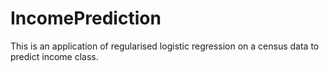 # IncomePrediction
This is an application of regularised logistic regression on a census data to predict income class.
